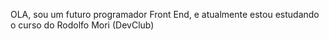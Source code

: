 OLA,
sou um futuro programador Front End, e atualmente estou estudando o curso do Rodolfo Mori (DevClub)
